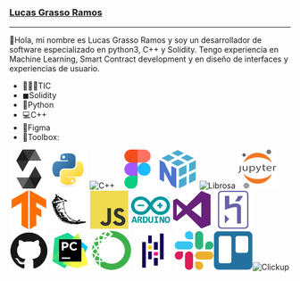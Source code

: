 ### [Lucas Grasso Ramos](https://lucasgrasso.com.ar/)
---

👋Hola, mi nombre es Lucas Grasso Ramos y soy un desarrollador de software especializado en python3, C++ y Solidity. Tengo experiencia en Machine Learning, Smart Contract development y en diseño de interfaces y experiencias de usuario.

- 👨🏻‍🎓TIC 
- ◼Solidity
- 🐍Python
- 💻C++
- 🎨Figma
- 🧰Toolbox:<br/>  

<img src="https://github.com/devicons/devicon/blob/master/icons/solidity/solidity-original.svg" height="70px" alt="Solidity"><img src="https://github.com/devicons/devicon/blob/master/icons/python/python-original.svg" height="70px" alt="Python"> <img src="https://github.com/isocpp/logos/blob/master/cpp_logo.svg" height="70px" alt="C++">
<img src="https://github.com/devicons/devicon/blob/master/icons/figma/figma-original.svg" height="70px" alt="Figma"> <img src="https://github.com/devicons/devicon/blob/master/icons/numpy/numpy-original.svg" height="70px" alt="Numpy"> <img src="https://products.fileformat.com/audio/python/librosa/header-image.png" height="70px" alt="Librosa"> <img src="https://github.com/devicons/devicon/blob/master/icons/jupyter/jupyter-original-wordmark.svg" height="70px" alt="Jupyter"> <img src="https://github.com/devicons/devicon/blob/master/icons/tensorflow/tensorflow-original.svg" height="70px" alt="Tensorflow"><img src="https://github.com/devicons/devicon/blob/master/icons/flask/flask-original.svg" height="70px" alt="Flask"> <img src="https://github.com/devicons/devicon/blob/master/icons/javascript/javascript-original.svg" height="70px" alt="JavaScript"> <img src="https://github.com/devicons/devicon/blob/master/icons/arduino/arduino-original-wordmark.svg" height="70px" alt="Arduino"> <img src="https://github.com/devicons/devicon/blob/master/icons/visualstudio/visualstudio-plain.svg" height="70px" alt="Visual Studio"> <img src="https://github.com/devicons/devicon/blob/master/icons/heroku/heroku-original.svg" height="70px" alt="Heroku"> <img src="https://github.com/devicons/devicon/blob/master/icons/github/github-original.svg" height="70px" alt="GitHub"> <img src="https://github.com/devicons/devicon/blob/master/icons/pycharm/pycharm-original.svg" height="70px" alt="Pycharm"> <img src="https://github.com/devicons/devicon/blob/master/icons/anaconda/anaconda-original.svg" height="70px" alt="Conda">  <img src="https://github.com/devicons/devicon/blob/master/icons/pandas/pandas-original.svg" height="70px" alt="Pandas">
<img src="https://github.com/devicons/devicon/blob/master/icons/slack/slack-original.svg" height="70px" alt="Slack"><img src="https://github.com/devicons/devicon/blob/master/icons/trello/trello-plain.svg" height="70px" alt="Trello"><img src="https://clickup.com/landing/images/for-se-page/clickup.png" height="80px" alt="Clickup">
<br/>  
